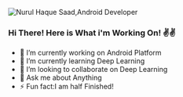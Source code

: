 ![Nurul Haque Saad,Android Developer](https://i.imgur.com/wUMChXU.png)

### Hi There! Here is What i'm Working On! ✌✌

- 🔭 I’m currently working on Android Platform
- 🌱 I’m currently learning Deep Learning
- 👯 I’m looking to collaborate on Deep Learning
- 💬 Ask me about Anything
- ⚡ Fun fact:I am half Finished!
